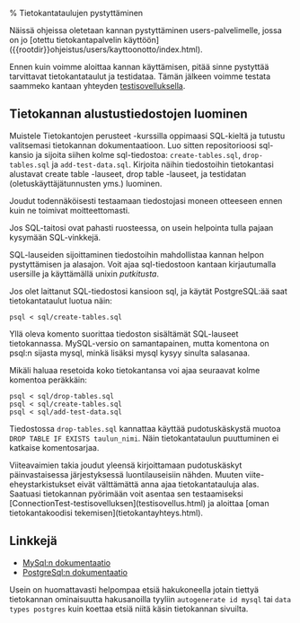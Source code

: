 % Tietokantataulujen pystyttäminen
<!-- order: 1 -->

<info>
Näissä ohjeissa oletetaan kannan pystyttäminen 
users-palvelimelle, jossa on jo
[otettu tietokantapalvelin käyttöön]({{rootdir}}ohjeistus/users/kayttoonotto/index.html).
</info>

Ennen kuin voimme aloittaa kannan käyttämisen, pitää sinne
pystyttää tarvittavat tietokantataulut ja testidataa.
Tämän jälkeen voimme testata saammeko kantaan yhteyden [testisovelluksella](testisovellus.html).

## Tietokannan alustustiedostojen luominen

Muistele Tietokantojen perusteet -kurssilla oppimaasi SQL-kieltä ja tutustu valitsemasi tietokannan dokumentaatioon.
Luo sitten repositorioosi sql-kansio ja sijoita siihen kolme sql-tiedostoa:
`create-tables.sql`, `drop-tables.sql` ja `add-test-data.sql`.
Kirjoita näihin tiedostoihin tietokantasi alustavat create table -lauseet, drop table -lauseet, ja testidatan (oletuskäyttäjätunnusten yms.) luominen.

<ohje>
Joudut todennäköisesti testaamaan tiedostojasi moneen otteeseen
ennen kuin ne toimivat moitteettomasti. 

Jos SQL-taitosi ovat pahasti ruosteessa, on usein helpointa tulla pajaan kysymään
SQL-vinkkejä.
</ohje>

SQL-lauseiden sijoittaminen tiedostoihin mahdollistaa kannan helpon
pystyttämisen ja alasajon. 
Voit ajaa sql-tiedostoon kantaan kirjautumalla usersille
ja käyttämällä unixin _putkitusta_. 

Jos olet laittanut SQL-tiedostosi kansioon sql, ja
käytät PostgreSQL:ää saat tietokantataulut luotua näin:

~~~~
psql < sql/create-tables.sql
~~~~

Yllä oleva komento suorittaa tiedoston sisältämät SQL-lauseet
tietokannassa. MySQL-versio on samantapainen, mutta komentona on psql:n
sijasta mysql, minkä lisäksi mysql kysyy sinulta salasanaa.

Mikäli haluaa resetoida koko tietokantansa voi ajaa seuraavat kolme komentoa peräkkäin:

~~~~
psql < sql/drop-tables.sql
psql < sql/create-tables.sql
psql < sql/add-test-data.sql
~~~~

Tiedostossa `drop-tables.sql` kannattaa käyttää pudotuskäskystä
muotoa `DROP TABLE IF EXISTS taulun_nimi`. 
Näin tietokantataulun puuttuminen ei katkaise komentosarjaa. 


<alert>
Viiteavaimien takia joudut yleensä kirjoittamaan pudotuskäskyt päinvastaisessa
järjestyksessä luontilauseisiin nähden. 
Muuten viite-eheystarkistukset eivät välttämättä anna ajaa tietokantatauluja alas.
</alert>

<next>
Saatuasi tietokannan pyörimään voit asentaa sen testaamiseksi [ConnectionTest-testisovelluksen](testisovellus.html)
ja aloittaa [oman tietokantakoodisi tekemisen](tietokantayhteys.html).
</next>

## Linkkejä

* [MySql:n dokumentaatio](http://dev.mysql.com/doc/refman/5.1/en/index.html)
* [PostgreSql:n dokumentaatio](http://www.postgresql.org/docs/8.4/interactive/index.html)

<vinkki title="Vinkki: Käytä hakukonetta">

Usein on huomattavasti helpompaa etsiä hakukoneella 
jotain tiettyä tietokannan ominaisuutta hakusanoilla tyyliin
`autogenerate id mysql` tai `data types postgres`
kuin koettaa etsiä niitä käsin tietokannan sivuilta.
</vinkki>
